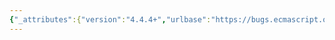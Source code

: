 ```yaml
---
{"_attributes":{"version":"4.4.4+","urlbase":"https://bugs.ecmascript.org/","maintainer":"dherman@mozilla.com"},"bug":{"bug_id":1174,"creation_ts":"2012-12-22 14:53:00 -0800","short_desc":"15.13.5.4.2: \"ArrayBuffer.prototype.size\"","delta_ts":"2013-03-08 14:44:25 -0800","product":"Draft for 6th Edition","component":"editorial issue","version":"Rev 13: December 21, 2012 Draft","rep_platform":"All","op_sys":"All","bug_status":"RESOLVED","resolution":"FIXED","priority":"Normal","bug_severity":"normal","everconfirmed":true,"reporter":{"uid":"jmdyck","name":"Michael Dyck"},"assigned_to":{"uid":"allen","name":"Allen Wirfs-Brock"},"long_desc":[{"commentid":3093,"comment_count":0,"who":{"uid":"jmdyck","name":"Michael Dyck"},"bug_when":"2012-12-22 14:53:00 -0800","thetext":"In 15.13.5.4.2 \"get ArrayBuffer.prototype.byteLength\",\nthe preamble says:\n    ArrayBuffer.prototype.size is an accessor property ...\n\nChange \"size\" to \"byteLength\"."},{"commentid":3244,"comment_count":1,"who":{"uid":"allen","name":"Allen Wirfs-Brock"},"bug_when":"2013-02-27 18:02:26 -0800","thetext":"fixed in rev 14 editor's draft"},{"commentid":3366,"comment_count":2,"who":{"uid":"allen","name":"Allen Wirfs-Brock"},"bug_when":"2013-03-08 14:44:25 -0800","thetext":"in Rev 14 draft"}]}}
---
```

